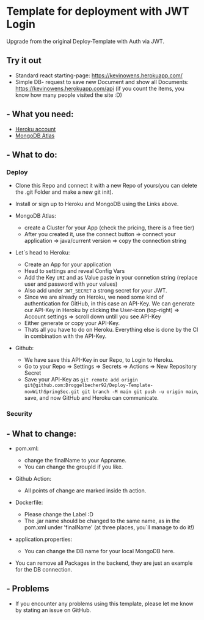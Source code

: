 # Template for deployment with JWT Login


Upgrade from the original Deploy-Template with Auth via JWT.

## Try it out
- Standard react starting-page: https://kevinowens.herokuapp.com/
- Simple DB- request to save new Document and show all Documents: https://kevinowens.herokuapp.com/api
  (if you count the items, you know how many people visited the site :D)

## - What you need:

- [Heroku account](https://www.heroku.com/)
- [MongoDB Atlas](https://www.mongodb.com/atlas/database)

## - What to do:

### Deploy

- Clone this Repo and connect it with a new Repo of yours(you can delete the .git Folder and make a new git init).
- Install or sign up to Heroku and MongoDB using the Links above.


- MongoDB Atlas:
    - create a Cluster for your App (check the pricing, there is a free tier)
    - After you created it, use the connect button => connect your application
      => java/current version => copy the connection string
- Let´s head to Heroku:
    - Create an App for your application
    - Head to settings and reveal Config Vars
    - Add the Key `URI` and as Value paste in your connetion string (replace user
      and password with your values)
    - Also add under `JWT_SECRET` a strong secret for your JWT.
    - Since we are already on Heroku, we need some kind of authentication for
      GitHub, in this case an API-Key. We can generate our API-Key in Heroku by clicking the
      User-icon (top-right) => Account settings => scroll down untill you see API-Key
    - Either generate or copy your API-Key.
    - Thats all you have to do on Heroku. Everything else is done by the CI in combination with the API-Key.
- Github:
    - We have save this API-Key in our Repo, to Login to Heroku.
    - Go to your Repo => Settings => Secrets => Actions => New Repository Secret
    - Save your API-Key as `git remote add origin git@github.com:Droggelbecher92/Deploy-Template-nowWithSpringSec.git
      git branch -M main
      git push -u origin main`, save, and now GitHub and Heroku can communicate.

### Security

## - What to change:

- pom.xml:
  - change the finalName to your Appname.
  - You can change the groupId if you like.

- Github Action:
  - All points of change are marked inside th action.

- Dockerfile:
  - Please change the Label :D
  - The .jar name should be changed to the same name, as in the pom.xml under 'finalName' (at three places, you´ll manage to do it!)

- application.properties:
  - You can change the DB name for your local MongoDB here.

- You can remove all Packages in the backend, they are just an example for the DB connection.

## - Problems
- If you encounter any problems using this template, please let me know by stating an issue on GitHub.
